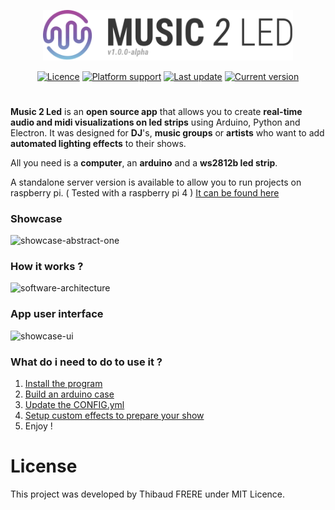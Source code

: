 <p align="center">
  <a href="https://github.com/tfrere/music-to-led" title="haxe.org"><img src="images/logo.svg" width="400"></a>
</p>
<p align="center">
<a href="https://github.com/tfrere/music-to-led#licence"><img src="https://img.shields.io/badge/licence-MIT-green" alt="Licence"></a>
<a href="https://github.com/tfrere/music-to-led"><img src="https://img.shields.io/badge/platform-osx--64%20%7C%20linux--64-lightgrey" alt="Platform support"></a>
<a href="https://github.com/tfrere/music-to-led"><img src="https://img.shields.io/github/last-commit/tfrere/music-to-led" alt="Last update"></a>
<a href="https://github.com/tfrere/music-to-led"><img src="https://img.shields.io/github/v/tag/tfrere/music-to-led" alt="Current version"></a>
</p>

#

**Music 2 Led** is an **open source app** that allows you to create **real-time audio and midi visualizations on led strips** using Arduino, Python and Electron. It was designed for **DJ**'s, **music groups** or **artists** who want to add **automated lighting effects** to their shows.

All you need is a **computer**, an **arduino** and a **ws2812b led strip**.

A standalone server version is available to allow you to run projects on raspberry pi. ( Tested with a raspberry pi 4 )
[It can be found here](https://github.com/tfrere/music-to-led-server)

### Showcase

![showcase-abstract-one](images/showcase-grid.gif)

### How it works ?

![software-architecture](images/archi.png)

### App user interface

![showcase-ui](images/showcase-ui.gif)

### What do i need to do to use it ?

1. [Install the program](#python-program)
2. [Build an arduino case](https://github.com/tfrere/python-to-led-strip)
3. [Update the CONFIG.yml](#configuration)
4. [Setup custom effects to prepare your show](#effects---modes)
5. Enjoy !

# License

This project was developed by Thibaud FRERE under MIT Licence.

